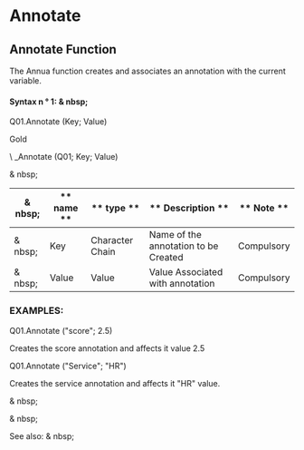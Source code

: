 # Annotate

## Annotate Function

The Annua function creates and associates an annotation with the current variable.

#### Syntax n ° 1: & nbsp;

Q01.Annotate (Key; Value)

Gold

\ _Annotate (Q01; Key; Value)

& nbsp;

| & nbsp; | ** name ** | ** type ** | ** Description ** | ** Note ** |
| --- | --- | --- | --- | --- |
| & nbsp; | Key | Character Chain | Name of the annotation to be Created | Compulsory |
| & nbsp; | Value | Value | Value Associated with annotation | Compulsory |

### EXAMPLES:

Q01.Annotate ("score"; 2.5)

Creates the score annotation and affects it value 2.5

Q01.Annotate ("Service"; "HR")

Creates the service annotation and affects it "HR" value.

& nbsp;

& nbsp;

See also: & nbsp;